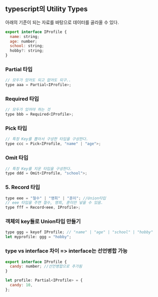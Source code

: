 ## typescript의 Utility Types

아래의 기준이 되는 자료를 바탕으로 데이터를 골라올 수 있다.

```jsx
export interface IProfile {
  name: string;
  age: number;
  school: string;
  hobby?: string;
}
```

### Partial 타입

```jsx
// 모두가 있어도 되고 없어도 되구..
type aaa = Partial<IProfile>;
```

### Required 타입

```jsx
// 모두가 있어야 하는 것
type bbb = Required<IProfile>;
```

### Pick 타입

```jsx
// 특정 Key를 뽑아서 구성한 타입을 구성한다.
type ccc = Pick<IProfile, "name" | "age">;
```

### Omit 타입

```jsx
// 특정 Key를 지운 타입을 구성한다.
type ddd = Omit<IProfile, "school">;
```

### 5. Record 타입

```jsx
type eee = "철수" | "영희" | "훈이"; //Union타입
// eee 타입을 주면 철수, 영희, 훈이만 넣을 수 있음.
type fff = Record<eee, IProfile>;
```

### 객체의 key들로 Union타입 만들기

```jsx
type ggg = keyof IProfile; // "name" | "age" | "school" | "hobby"
let myprofile: ggg = "hobby";
```

### type vs interface 차이 => interface는 선언병합 가능

```jsx
export interface IProfile {
  candy: number; //선언병합으로 추가됨
}

let profile: Partial<IProfile> = {
  candy: 10,
};
```
